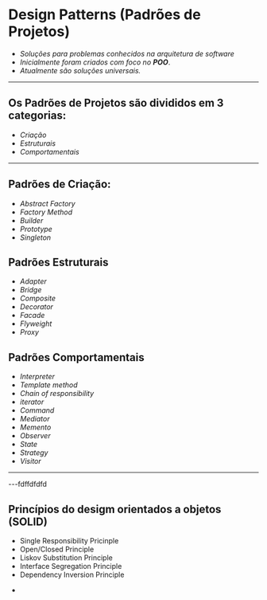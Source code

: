 # Design Patterns (Padrões de Projetos)



-  *Soluções para problemas conhecidos na arquitetura  de software*
-  *Inicialmente foram criados com foco no **POO***.
-  *Atualmente são soluções universais.*  
---
## Os Padrões de Projetos são divididos em 3 categorias:

- *Criação*
- *Estruturais*
- *Comportamentais*
---

## Padrões de Criação:
  - *Abstract Factory*
  - *Factory Method*
  - *Builder*
  - *Prototype*
  - *Singleton*

## Padrões Estruturais
- *Adapter*
- *Bridge*
- *Composite*
- *Decorator*
- *Facade*
- *Flyweight*
- *Proxy*

## Padrões  Comportamentais
- *Interpreter*
- *Template method*
- *Chain of responsibility*
- *iterator*
- *Command*
- *Mediator*
- *Memento*
- *Observer*
- *State*
- *Strategy*
- *Visitor*

---
---fdffdfdfd

## Princípios do desigm orientados a objetos (SOLID)
-  Single Responsibility Pricinple
-  Open/Closed Principle
-  Liskov Substitution Principle
-  Interface Segregation Principle
-  Dependency Inversion Principle
- ```console

```